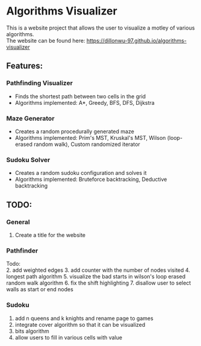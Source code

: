 # Algorithms Visualizer  

This is a website project that allows the user to visualize a motley of various algorithms.  
The website can be found here: https://dillonwu-97.github.io/algorithms-visualizer

## Features:
### Pathfinding Visualizer
* Finds the shortest path between two cells in the grid
* Algorithms implemented: A*, Greedy, BFS, DFS, Dijkstra
### Maze Generator
* Creates a random procedurally generated maze
* Algorithms implemented: Prim's MST, Kruskal's MST, Wilson (loop-erased random walk), Custom randomized iterator
### Sudoku Solver
* Creates a random sudoku configuration and solves it
* Algorithms implemented: Bruteforce backtracking, Deductive backtracking

## TODO:

### General  
1. Create a title for the website

### Pathfinder  
Todo:  
2. add weighted edges
3. add counter with the number of nodes visited
4. longest path algorithm
5. visualize the bad starts in wilson's loop erased random walk algorithm
6. fix the shift highlighting
7. disallow user to select walls as start or end nodes

### Sudoku
1. add n queens and k knights and rename page to games
2. integrate cover algorithm so that it can be visualized
3. bits algorithm
4. allow users to fill in various cells with value 

